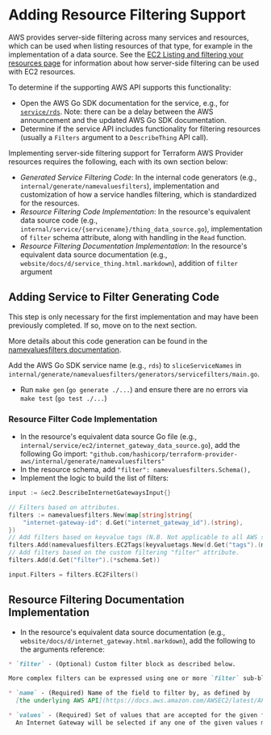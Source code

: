 # Adding Resource Filtering Support

AWS provides server-side filtering across many services and resources, which can be used when listing resources of that type, for example in the implementation of a data source.
See the [EC2 Listing and filtering your resources page](https://docs.aws.amazon.com/AWSEC2/latest/UserGuide/Using_Filtering.html#Filtering_Resources_CLI) for information about how server-side filtering can be used with EC2 resources.

To determine if the supporting AWS API supports this functionality:

- Open the AWS Go SDK documentation for the service, e.g., for [`service/rds`](https://docs.aws.amazon.com/sdk-for-go/api/service/rds/). Note: there can be a delay between the AWS announcement and the updated AWS Go SDK documentation.
- Determine if the service API includes functionality for filtering resources (usually a `Filters` argument to a `DescribeThing` API call).

Implementing server-side filtering support for Terraform AWS Provider resources requires the following, each with its own section below:

- _Generated Service Filtering Code_: In the internal code generators (e.g., `internal/generate/namevaluesfilters`), implementation and customization of how a service handles filtering, which is standardized for the resources.
- _Resource Filtering Code Implementation_: In the resource's equivalent data source code (e.g., `internal/service/{servicename}/thing_data_source.go`), implementation of `filter` schema attribute, along with handling in the `Read` function.
- _Resource Filtering Documentation Implementation_: In the resource's equivalent data source documentation (e.g., `website/docs/d/service_thing.html.markdown`), addition of `filter` argument

## Adding Service to Filter Generating Code

This step is only necessary for the first implementation and may have been previously completed. If so, move on to the next section.

More details about this code generation can be found in the [namevaluesfilters documentation](https://github.com/hashicorp/terraform-provider-aws/blob/main/internal/generate/namevaluesfilters/README.md).

Add the AWS Go SDK service name (e.g., `rds`) to `sliceServiceNames` in `internal/generate/namevaluesfilters/generators/servicefilters/main.go`.

- Run `make gen` (`go generate ./...`) and ensure there are no errors via `make test` (`go test ./...`)

### Resource Filter Code Implementation

- In the resource's equivalent data source Go file (e.g., `internal/service/ec2/internet_gateway_data_source.go`), add the following Go import: `"github.com/hashicorp/terraform-provider-aws/internal/generate/namevaluesfilters"`
- In the resource schema, add `"filter": namevaluesfilters.Schema(),`
- Implement the logic to build the list of filters:

```go
input := &ec2.DescribeInternetGatewaysInput{}

// Filters based on attributes.
filters := namevaluesfilters.New(map[string]string{
	"internet-gateway-id": d.Get("internet_gateway_id").(string),
})
// Add filters based on keyvalue tags (N.B. Not applicable to all AWS services that support filtering)
filters.Add(namevaluesfilters.EC2Tags(keyvaluetags.New(d.Get("tags").(map[string]interface{})).IgnoreAWS().IgnoreConfig(ignoreTagsConfig).Map()))
// Add filters based on the custom filtering "filter" attribute.
filters.Add(d.Get("filter").(*schema.Set))

input.Filters = filters.EC2Filters()
```

## Resource Filtering Documentation Implementation

- In the resource's equivalent data source documentation (e.g., `website/docs/d/internet_gateway.html.markdown`), add the following to the arguments reference:

```markdown
* `filter` - (Optional) Custom filter block as described below.

More complex filters can be expressed using one or more `filter` sub-blocks, which take the following arguments:

* `name` - (Required) Name of the field to filter by, as defined by
  [the underlying AWS API](https://docs.aws.amazon.com/AWSEC2/latest/APIReference/API_DescribeInternetGateways.html).

* `values` - (Required) Set of values that are accepted for the given field.
  An Internet Gateway will be selected if any one of the given values matches.
```
